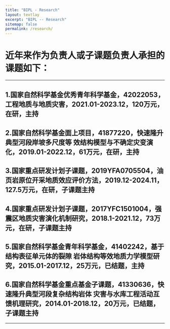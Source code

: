 ```yaml
---
title: "BIPL - Research"
layout: textlay
excerpt: "BIPL -- Research"
sitemap: false
permalink: /research/
---
```


# 近年来作为负责人或子课题负责人承担的课题如下：

---

## 1.国家自然科学基金优秀青年科学基金，42022053，工程地质与地质灾害，2021.01-2023.12，120万元，在研，主持

## 2.国家自然科学基金面上项目，41877220，快速隆升典型河段岸坡多尺度等 效结构模型与不确定灾变演化，2019.01-2022.12，61万元，在研，主持

## 3.国家重点研发计划子课题，2019YFA0705504，油页岩原位开采地质效应评价方法，2019.12-2024.11，127.5万元，在研，子课题主持

## 4.国家重点研发计划子课题，2017YFC1501004，强震区地质灾害演化机制研究，2018.1-2021.12，73万元，在研，子课题主持

## 5.国家自然科学基金青年科学基金，41402242，基于结构表征单元体的裂隙 岩体结构等效地质力学模型研究，2015.01-2017.12，25万元，已结题，主持

## 6.国家自然科学基金重点基金子课题，41330636，快速隆升典型河段复杂结构岩体 灾害与水库工程活动互馈机理研究，2014.01-2018.12，20万元，已结题，子课题主持


---



